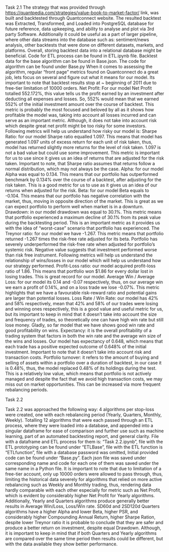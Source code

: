 Task 2.1
The strategy that was provided through https://quantpedia.com/strategies/value-book-to-market-factor/ link, was built and backtested through Quantconnect website. The resulted backtest was Extracted, Transformed, and Loaded into PostgreSQL database for future reference, data upkeeping, and ability to analyse and plot via 3rd party Software. Additionally it could be useful as a part of larger pipeline, where other data streams into the database such as: sentiment/news analysis, other backtests that were done on different datasets, markets, and platforms. Overall, storing backtest data into a relational database might be beneficial. Code for ETL process can be found in ETL.ipynb file. Backtest data for the base algorithm can be found in Base.json. The code for algorithm can be found under Base.py
When it comes to assessing the algorithm, regular “front page” metrics found on Quantconnect do a great job, lets focus on several and figure out what it means for our model. Its important to note that backtest results stop at ~ beginning of 2011 due to free-tier limitation of 10000 orders.
Net Profit: For our model Net Profit totalled 552.172%, this value tells us the profit earned by an investment after deducting all expenses and losses. So, 552% would mean that we earned 552% of the initial investment amount over the course of backtest. This metric is probably the most focused and beloved by all as it shows how profitable the model was, taking into account all losses incurred and can serve as an important metric. Although, it does not take into account risk which despite great net profit might be too risky for some investors. Following metrics will help us understand how risky our model is:
Sharpe Ratio: for our model Sharpe ratio equalled 1.097. This means that model has generated 1.097 units of excess return for each unit of risk taken, thus, model has returned slightly more returns for the level of risk taken. 1.097 is not a bad value but could use some improvement. This metric is important for us to use since it gives us an idea of returns that are adjusted for the risk taken. Important to note, that Sharpe ratio assumes that returns follow a normal distribution, which may not always be the case.
Alpha: for our model Alpha was equal to 0.134. This means that our portfolio has outperformed benchmark by 0.134% over the course of a backtest, after adjusting for the risk taken. This is a good metric for us to use as it gives us an idea of our returns when adjusted for the risk. 
Beta: for our model Beta equals to -0.104. This means that our portfolio has negative correlation with the market, thus, moving in opposite direction of the market. This is great as we can expect portfolio to perform well when market is in a downturn. 
Drawdown: in our model drawdown was equal to 30.1%. This metric means that portfolio experienced a maximum decline of 30.1% from its peak value during the backtesting period. This is an important metric as it provides us with the idea of “worst-case” scenario that portfolio has experienced. 
The Treynor ratio: for our model we have -1.267. This metric means that portfolio returned -1.267 times the risk-free rate adjusted for its beta. Portfolio has severely underperformed the risk-free rate when adjusted for portfolio’s systemic risk. Negative value suggests that investment performed worse than risk free instrument. Following metrics will help us understand the relationship of wins/losses in our model which will help us understand how our strategy performed.
Profit-Loss ratio: our model acquired profit-loss ratio of 1.86. This means that portfolio won $1.86 for every dollar lost in losing trades. This is great record for our model.
Average Win / Average Loss: for our model its 0.14 and -0.07 respectively, thus, on our average win we earn a profit of 0.14%, and on a loss trade we lose -0.07%. This metric highlights that we have a favourable risk-reward ratio and potential gains are larger than potential losses. 
Loss Rate / Win Rate: our model has 42% and 58% respectively, mean that 42% and 58% of our trades were losing and winning ones respectively, this is a good value and useful metric for us, but its important to keep in mind that it doesn’t take into account the size and frequency of trades, so theoretically one can have high win rate but still lose money. Gladly, so far model that we have shows good win rate and good profitability on wins.
Expectancy: it is the overall profitability of a trading system that factors in both the win rate and the average win size of the wins and losses. Our model has expectancy of 0.648, which means that each trade has a positive expected outcome of 0.648% of the initial investment. Important to note that it doesn’t take into account risk and transaction costs. 
Portfolio turnover: it refers to the amount of buying and selling of assets within a portfolio over a duration of backtest, in our case it is 0.48%, thus, the model replaced 0.48% of its holdings during the test. This is a relatively low value, which means that portfolio is not actively managed and despite the fact that we avoid high transaction costs, we may miss out on market opportunities. This can be increased via more frequent rebalancing periods.

Task 2.2

Task 2.2 was approached the following way: 4 algorithms per stop-loss were created, one with each rebalancing period (Yearly, Quarters, Monthly, Weekly). Totalling 12 algorithms that were each passed through an ETL process, where they were loaded into a database, and appended into a singular dataframe for ease of comparison and further use such as machine learning, part of an automated backtesting report, and general clarity. File with a dataframe and ETL process for them is: “Task 2.2.ipynb”, file with the ETL prototyping can be found under “ETLBase”, file with the ETL function is “ETLfunction”, file with a database password was omitted, Initial provided code can be found under “Base.py”. Each json file was saved under corresponding name and code for each one of them was saved under the same name in a Python file. 
It is important to note that due to limitation of a free-tier account, only up 10000 orders were allowed to pass through, thus, limiting the historical data severely for algorithms that relied on more active rebalancing such as Weekly and Monthly trading, thus, rendering data hardly comparable with each other especially for metric such as Net Profit, which is evident by considerably higher Net Profit for Yearly algorithms. Additionally, Yearly and Quarters algorithms produce generally better results in Average Win/Loss, Loss/Win rate. SD60d and 2SD120d Quarters algorithms have a higher Alpha and lower Beta, higher PSR, and considerably higher Compounding Annual Return, higher Sharpe Ration, despite lower Treynor ratio it is probable to conclude that they are safer and produce a better return on investment, despite equal Drawdown. Although, it is important to keep in mind that if both Quarters and Yearly algorithms are compared over the same time period then results could be different, but with the data available they show better performance. 
